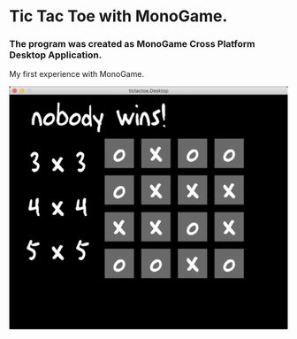# Tic Tac Toe with MonoGame.

### The program was created as MonoGame Cross Platform Desktop Application.

My first experience with MonoGame.

![Game Screen](https://github.com/TymNim/tic-tac-toe-with-monogame/blob/master/gameScreen.png)
